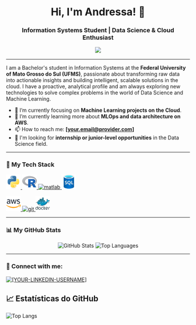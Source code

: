 <h1 align="center">Hi, I'm Andressa! 👋</h1>
<h3 align="center">Information Systems Student | Data Science & Cloud Enthusiast</h3>

<p align="center">
  <img src="https://media.giphy.com/media/v1.Y2lkPTc5MGI3NjExb3RnbzQ0dXk1amNqODd5bnN3bHN0N2Jjc3N0aTlwYzhxNHozb2M4byZlcD12aXNrZV9zdGlja2Vyc19zZWFyY2gmY3Q9cw/USV0m0yA9iVEOIj5m2/giphy.gif" width="100">
</p>

---

<p align="left"> 
  I am a Bachelor's student in Information Systems at the <strong>Federal University of Mato Grosso do Sul (UFMS)</strong>, passionate about transforming raw data into actionable insights and building intelligent, scalable solutions in the cloud. I have a proactive, analytical profile and am always exploring new technologies to solve complex problems in the world of Data Science and Machine Learning.
</p>

- 🔭 I’m currently focusing on **Machine Learning projects on the Cloud**.
- 🌱 I’m currently learning more about **MLOps and data architecture on AWS**.
- 📫 How to reach me: **[your.email@provider.com]**
- 🤝 I'm looking for **internship or junior-level opportunities** in the Data Science field.

---

<h3 align="left">🚀 My Tech Stack</h3>
<p align="left">
  <a href="https://www.python.org" target="_blank" rel="noreferrer"> 
    <img src="https://raw.githubusercontent.com/devicons/devicon/master/icons/python/python-original.svg" alt="python" width="40" height="40"/> 
  </a>
  <a href="https://www.r-project.org/" target="_blank" rel="noreferrer"> 
    <img src="https://raw.githubusercontent.com/devicons/devicon/master/icons/r/r-original.svg" alt="R" width="40" height="40"/> 
  </a>
  <a href="https://www.mathworks.com/products/matlab.html" target="_blank" rel="noreferrer"> 
    <img src="https://upload.wikimedia.org/wikipedia/commons/2/21/Matlab_Logo.png" alt="matlab" width="40" height="40"/>
  </a>
  <a href="https://developer.mozilla.org/en-US/docs/Web/SQL" target="_blank" rel="noreferrer"> 
    <img src="https://raw.githubusercontent.com/devicons/devicon/master/icons/azuresqldatabase/azuresqldatabase-original.svg" alt="sql" width="40" height="40"/> 
  </a>
  <br><br>
  <a href="https://aws.amazon.com" target="_blank" rel="noreferrer"> 
    <img src="https://raw.githubusercontent.com/devicons/devicon/master/icons/amazonwebservices/amazonwebservices-original-wordmark.svg" alt="aws" width="40" height="40"/> 
  </a>
  <a href="https://git-scm.com/" target="_blank" rel="noreferrer"> 
    <img src="https://www.vectorlogo.zone/logos/git-scm/git-scm-icon.svg" alt="git" width="40" height="40"/> 
  </a>
  <a href="https://www.docker.com/" target="_blank" rel="noreferrer"> 
    <img src="https://raw.githubusercontent.com/devicons/devicon/master/icons/docker/docker-original-wordmark.svg" alt="docker" width="40" height="40"/> 
  </a>
</p>

---

<h3 align="left">📊 My GitHub Stats</h3>
<p align="center">
  <img align="center" src="https://github-readme-stats.vercel.app/api?username=[YOUR-GITHUB-USERNAME]&show_icons=true&locale=en&theme=dracula" alt="GitHub Stats" />
  <img align="center" src="https://github-readme-stats.vercel.app/api/top-langs/?username=[YOUR-GITHUB-USERNAME]&layout=compact&locale=en&theme=dracula" alt="Top Languages" />
</p>

---

<h3 align="left">🔗 Connect with me:</h3>
<p align="left">
<a href="https://linkedin.com/in/[YOUR-LINKEDIN-USERNAME]" target="blank"><img align="center" src="https://raw.githubusercontent.com/rahuldkjain/github-profile-readme-generator/master/src/images/icons/Social/linked-in-alt.svg" alt="[YOUR-LINKEDIN-USERNAME]" height="30" width="40" /></a>
</p>

## 📈 Estatísticas do GitHub
![Top Langs](https://github-readme-stats.vercel.app/api/top-langs/?username=andressacolin&layout=compact&theme=cobalt)






